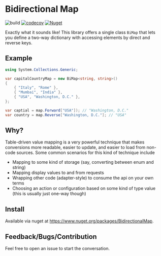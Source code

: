 # Bidirectional Map

![build](https://github.com/farlee2121/BidirectionalMap/workflows/Build/badge.svg)
[![codecov](https://codecov.io/gh/farlee2121/BidirectionalMap/branch/master/graph/badge.svg)](https://codecov.io/gh/farlee2121/BidirectionalMap)
[![Nuget](https://img.shields.io/nuget/v/BidirectionalMap)](https://www.nuget.org/packages/BidirectionalMap/)

Exactly what it sounds like! This library offers a single class `BiMap` that lets you define a two-way dictionary with accessing elements by direct and reverse keys.

## Example

```cs
using System.Collections.Generic;

var capitalCountryMap = new BiMap<string, string>()
{
    { "Italy", "Rome" },
    { "Mumbai", "India" },
    { "USA", "Washington, D.C." },
};

var captial = map.Forward["USA"]); // "Washington, D.C."
var country = map.Reverse["Washington, D.C."]; // "USA"
```

## Why?

Table-driven value mapping is a very powerful technique that makes conversions more readable, easier to update, and easier to load from non-code sources. Some common scenarios for this kind of technique include
 - Mapping to some kind of storage (say, converting between enum and string)
 - Mapping display values to and from requests
 - Wrapping other code (adapter-style) to consume the api on your own terms
 - Choosing an action or configuration based on some kind of type value (this is usually just one-way though)

## Install

Available via nuget at https://www.nuget.org/packages/BidirectionalMap.


## Feedback/Bugs/Contribution
 
Feel free to open an issue to start the conversation. 
